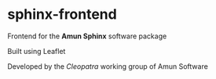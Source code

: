 # sphinx-frontend
Frontend for the **Amun Sphinx** software package

Built using Leaflet

Developed by the *Cleopatra* working group of Amun Software
